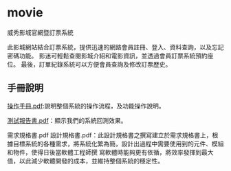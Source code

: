 # movie
威秀影城官網暨訂票系統

此影城網站結合訂票系統，提供迅速的網路會員註冊、登入、資料查詢，以及忘記密碼功能。
影迷可輕鬆查閱影城介紹和電影資訊，並透過會員訂票系統預約座位。
最後，訂單紀錄系統可以方便會員查詢及修改訂票歷史。

手冊說明
---
[操作手冊.pdf](https://github.com/luyuxuan0414/movie.github.io/blob/main/%E6%93%8D%E4%BD%9C%E6%89%8B%E5%86%8A.pdf):說明整個系統的操作流程，及功能操作說明。

[測試報告書.pdf](https://github.com/luyuxuan0414/movie.github.io/blob/main/%E6%B8%AC%E8%A9%A6%E5%A0%B1%E5%91%8A%E6%9B%B8%20.pdf)：顯示我們的系統回測效果。

需求規格書.pdf
設計規格書.pdf：此設計規格書之撰寫建立於需求規格書上，根據目標系統的各種需求，將系統化繁為簡，設計出過程中需要使用到的元件、模組和物件，使得日後當軟體工程師撰 寫軟體時能夠更有依循，將效率發揮到最大值，以此減少軟體開發的成本，並維持整個系統的穩定性。
